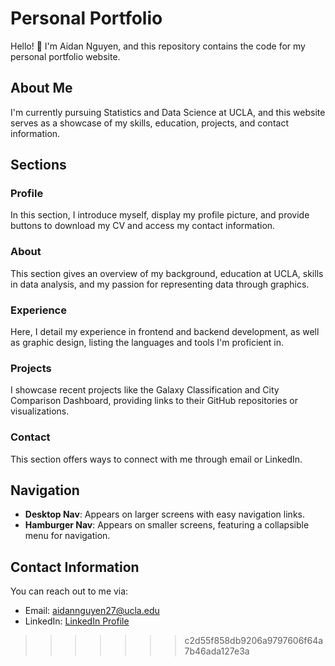 # Personal Portfolio

Hello! 👋 I'm Aidan Nguyen, and this repository contains the code for my personal portfolio website.

## About Me

I'm currently pursuing Statistics and Data Science at UCLA, and this website serves as a showcase of my skills, education, projects, and contact information.

## Sections

### Profile

In this section, I introduce myself, display my profile picture, and provide buttons to download my CV and access my contact information.

### About

This section gives an overview of my background, education at UCLA, skills in data analysis, and my passion for representing data through graphics.

### Experience

Here, I detail my experience in frontend and backend development, as well as graphic design, listing the languages and tools I'm proficient in.

### Projects

I showcase recent projects like the Galaxy Classification and City Comparison Dashboard, providing links to their GitHub repositories or visualizations.

### Contact

This section offers ways to connect with me through email or LinkedIn.

## Navigation

- **Desktop Nav**: Appears on larger screens with easy navigation links.
- **Hamburger Nav**: Appears on smaller screens, featuring a collapsible menu for navigation.

## Contact Information

You can reach out to me via:

- Email: [aidannguyen27@ucla.edu](mailto:aidannguyen27@ucla.edu)
- LinkedIn: [LinkedIn Profile](https://www.linkedin.com/in/nguyenaidan/)
>>>>>>> c2d55f858db9206a9797606f64a7b46ada127e3a

